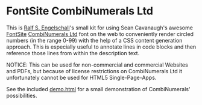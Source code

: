 
FontSite CombiNumerals Ltd
==========================

This is [Ralf S. Engelschall](http://engelschall.com)'s small
kit for using Sean Cavanaugh's awesome
[FontSite](http://www.fontsite.com/)
[CombiNumerals Ltd](http://www.fontsquirrel.com/fonts/CombiNumerals-Ltd)
font on the web to conveniently render circled numbers (in the range
0-99) with the help of a CSS content generation approach. This is
especially useful to annotate lines in code blocks and then reference
those lines from within the description text.

NOTICE: This can be used for non-commercial and commercial Websites
and PDFs, but because of license restrictions on CombiNumerals Ltd it
unfortunately cannot be used for HTML5 Single-Page-Apps.

See the included [demo.html](http://rawgit.com/rse/combinumerals/master/demo.html)
for a small demonstration of CombiNumerals' possibilities.

